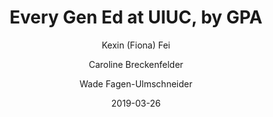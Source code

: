 ---
title: Every Gen Ed at UIUC, by GPA

external-url: http://waf.cs.illinois.edu/discovery/every_gen_ed_at_uiuc_by_gpa/
external-img: http://waf.cs.illinois.edu/discovery/img/gened.png

date: 2019-03-26

author:
- Kexin (Fiona) Fei
- Caroline Breckenfelder
- Wade Fagen-Ulmschneider
---